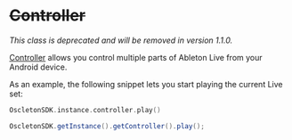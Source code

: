 # ~~Controller~~

*This class is deprecated and will be removed in version 1.1.0.*

[Controller](../../../reference/android/core/core/com.oscleton.sdk/-controller/) allows you control multiple parts of Ableton Live from your Android device.

As an example, the following snippet lets you start playing the current Live set:

``` kotlin
OscletonSDK.instance.controller.play()
```

``` java
OscletonSDK.getInstance().getController().play();
```